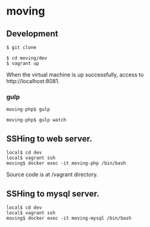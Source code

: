 # moving

## Development

```
$ git clone

$ cd moving/dev
$ vagrant up
```

When the virtual machine is up successfully, access to http://localhost:8081.

### gulp

```
moving-php$ gulp
```

```
moving-php$ gulp watch
```

## SSHing to web server.

```
local$ cd dev
local$ vagrant ssh
moving$ docker exec -it moving-php /bin/bash
```

Source code is at /vagrant directory.


## SSHing to mysql server.

```
local$ cd dev
local$ vagrant ssh
moving$ docker exec -it moving-mysql /bin/bash
```
